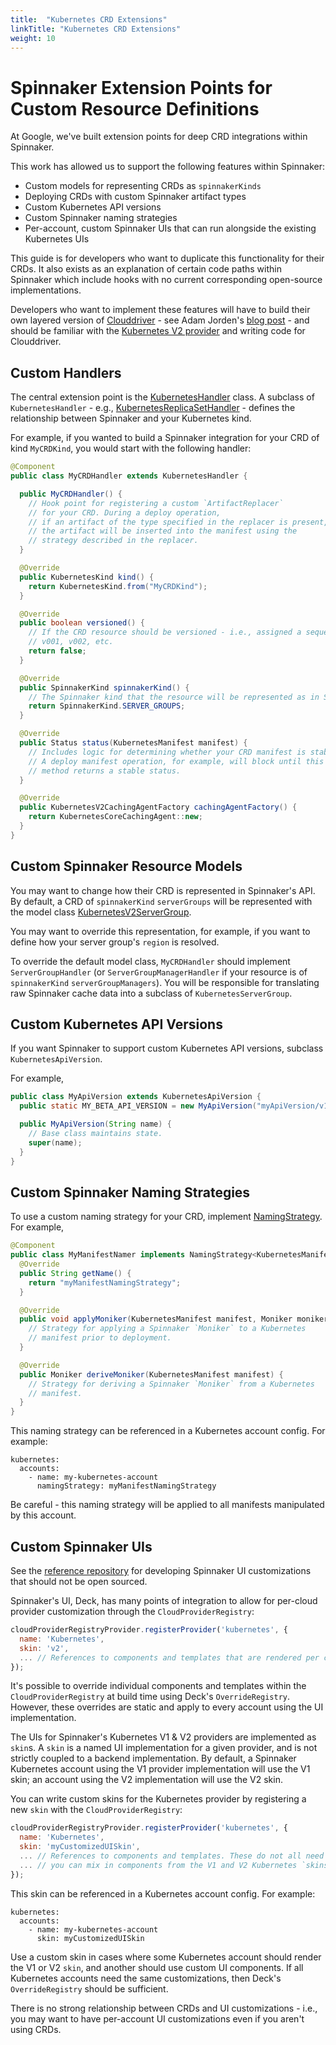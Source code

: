 ```yaml
---
title:  "Kubernetes CRD Extensions"
linkTitle: "Kubernetes CRD Extensions"
weight: 10
---
```


# Spinnaker Extension Points for Custom Resource Definitions

At Google, we've built extension points for deep CRD integrations within Spinnaker.

This work has allowed us to support the following features within Spinnaker:

 - Custom models for representing CRDs as `spinnakerKinds`
 - Deploying CRDs with custom Spinnaker artifact types
 - Custom Kubernetes API versions
 - Custom Spinnaker naming strategies
 - Per-account, custom Spinnaker UIs that can run alongside the existing Kubernetes UIs

This guide is for developers who want to duplicate this functionality for their CRDs.
It also exists as an explanation of certain code paths within Spinnaker which include hooks with no current corresponding open-source implementations.

Developers who want to implement these features will have to build their own layered version
of [Clouddriver](https://github.com/spinnaker/clouddriver) -
  see Adam Jorden's [blog post](https://blog.spinnaker.io/scaling-spinnaker-at-netflix-custom-features-and-packaging-e78536d38040) - and should be familiar with the [Kubernetes V2 provider](/reference/providers/kubernetes-v2) and writing code for Clouddriver.

## Custom Handlers

The central extension point is the [KubernetesHandler](https://github.com/spinnaker/clouddriver/blob/master/clouddriver-kubernetes-v2/src/main/java/com/netflix/spinnaker/clouddriver/kubernetes/v2/op/handler/KubernetesHandler.java) class. A subclass of `KubernetesHandler` - e.g., [KubernetesReplicaSetHandler](https://github.com/spinnaker/clouddriver/blob/master/clouddriver-kubernetes-v2/src/main/java/com/netflix/spinnaker/clouddriver/kubernetes/v2/op/handler/KubernetesReplicaSetHandler.java) - defines the
relationship between Spinnaker and your Kubernetes kind.

For example, if you wanted to build a Spinnaker integration for your CRD of kind `MyCRDKind`, you would start with
the following handler:

```java
@Component
public class MyCRDHandler extends KubernetesHandler {

  public MyCRDHandler() {
    // Hook point for registering a custom `ArtifactReplacer`
    // for your CRD. During a deploy operation,
    // if an artifact of the type specified in the replacer is present,
    // the artifact will be inserted into the manifest using the
    // strategy described in the replacer.
  }

  @Override
  public KubernetesKind kind() {
    return KubernetesKind.from("MyCRDKind");
  }

  @Override
  public boolean versioned() {
    // If the CRD resource should be versioned - i.e., assigned a sequence
    // v001, v002, etc.
    return false;
  }

  @Override
  public SpinnakerKind spinnakerKind() {
    // The Spinnaker kind that the resource will be represented as in Spinnaker's API and UI.
    return SpinnakerKind.SERVER_GROUPS;
  }

  @Override
  public Status status(KubernetesManifest manifest) {
    // Includes logic for determining whether your CRD manifest is stable.
    // A deploy manifest operation, for example, will block until this
    // method returns a stable status.
  }

  @Override
  public KubernetesV2CachingAgentFactory cachingAgentFactory() {
    return KubernetesCoreCachingAgent::new;
  }
}
```

## Custom Spinnaker Resource Models

You may want to change how their CRD is represented in Spinnaker's API. By default, a CRD of `spinnakerKind` `serverGroups` will
be represented with the model class [KubernetesV2ServerGroup](https://github.com/spinnaker/clouddriver/blob/master/clouddriver-kubernetes-v2/src/main/java/com/netflix/spinnaker/clouddriver/kubernetes/v2/caching/view/model/KubernetesV2ServerGroup.java).

You may want to override this representation, for example, if you want to define how your server group's `region` is resolved.

To override the default model class, `MyCRDHandler` should implement `ServerGroupHandler` (or `ServerGroupManagerHandler` if your
resource is of `spinnakerKind` `serverGroupManagers`). You will be responsible for translating raw Spinnaker cache data into a
subclass of `KubernetesServerGroup`.

## Custom Kubernetes API Versions

If you want Spinnaker to support custom Kubernetes API versions, subclass `KubernetesApiVersion`.

For example,

```java
public class MyApiVersion extends KubernetesApiVersion {
  public static MY_BETA_API_VERSION = new MyApiVersion("myApiVersion/v1beta");

  public MyApiVersion(String name) {
    // Base class maintains state.
    super(name);
  }
}
```

## Custom Spinnaker Naming Strategies

To use a custom naming strategy for your CRD, implement [NamingStrategy](https://github.com/spinnaker/clouddriver/blob/master/clouddriver-core/src/main/groovy/com/netflix/spinnaker/clouddriver/names/NamingStrategy.java). For example,

```java
@Component
public class MyManifestNamer implements NamingStrategy<KubernetesManifest> {
  @Override
  public String getName() {
    return "myManifestNamingStrategy";
  }

  @Override
  public void applyMoniker(KubernetesManifest manifest, Moniker moniker) {
    // Strategy for applying a Spinnaker `Moniker` to a Kubernetes
    // manifest prior to deployment.
  }

  @Override
  public Moniker deriveMoniker(KubernetesManifest manifest) {
    // Strategy for deriving a Spinnaker `Moniker` from a Kubernetes
    // manifest.
  }
}
```

This naming strategy can be referenced in a Kubernetes account config. For example:

```
kubernetes:
  accounts:
    - name: my-kubernetes-account
      namingStrategy: myManifestNamingStrategy
```

Be careful - this naming strategy will be applied to all manifests manipulated by this account.

## Custom Spinnaker UIs

See the [reference repository](https://github.com/spinnaker/deck-customized) for developing Spinnaker UI customizations that
should not be open sourced.

Spinnaker's UI, Deck, has many points of integration to allow for per-cloud provider customization through the `CloudProviderRegistry`:

```javascript
cloudProviderRegistryProvider.registerProvider('kubernetes', {
  name: 'Kubernetes',
  skin: 'v2',
  ... // References to components and templates that are rendered per cloud provider throughout Deck.
});
```

It's possible to override individual components and templates within the `CloudProviderRegistry` at build time
using Deck's `OverrideRegistry`.
However, these overrides are static and apply to every account using the UI implementation.

The UIs for Spinnaker's Kubernetes V1 & V2 providers are implemented as `skin`s. A `skin` is a named UI implementation for a given provider, and
is not strictly coupled to a backend implementation. By default, a Spinnaker Kubernetes account using the V1 provider implementation
will use the V1 skin; an account using the V2 implementation will use the V2 skin.

You can write custom skins for the Kubernetes provider by registering a new `skin` with the `CloudProviderRegistry`:

```javascript
cloudProviderRegistryProvider.registerProvider('kubernetes', {
  name: 'Kubernetes',
  skin: 'myCustomizedUISkin',
  ... // References to components and templates. These do not all need to be custom components -
  ... // you can mix in components from the V1 and V2 Kubernetes `skins`.
});
```

This skin can be referenced in a Kubernetes account config. For example:

```
kubernetes:
  accounts:
    - name: my-kubernetes-account
      skin: myCustomizedUISkin
```

Use a custom skin in cases where some Kubernetes account should render the V1 or V2 `skin`, and another should use custom UI components.
If all Kubernetes accounts need the same customizations, then Deck's `OverrideRegistry` should be sufficient.

There is no strong relationship between CRDs and UI customizations - i.e., you may want to have per-account UI customizations even
if you aren't using CRDs.
